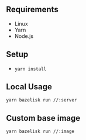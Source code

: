 ## Requirements

- Linux
- Yarn
- Node.js

## Setup

- `yarn install`

## Local Usage

`yarn bazelisk run //:server`

## Custom base image

`yarn bazelisk run //:image`
